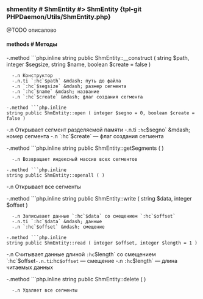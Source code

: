 ### shmentity # ShmEntity #> ShmEntity {tpl-git PHPDaemon/Utils/ShmEntity.php}

@TODO описалово

#### methods # Методы

 -.method ```php.inline
 string public ShmEntity::__construct ( string $path, integer $segsize, string $name, boolean $create = false )
 ```
   -.n Конструктор
   -.n.ti `:hc`$path` &mdash; путь до файла
   -.n `:hc`$segsize` &mdash; размер сегмента
   -.n `:hc`$name` &mdash; название
   -.n `:hc`$create` &mdash; флаг создания сегмента

 -.method ```php.inline
 string public ShmEntity::open ( integer $segno = 0, boolean $create = false )
 ```
   -.n Открывает сегмент разделяемой памяти
   -.n.ti `:hc`$segno` &mdash; номер сегмента
   -.n `:hc`$create` &mdash; флаг создания сегмента

 -.method ```php.inline
 string public ShmEntity::getSegments ( )
 ```
   -.n Возвращает индексный массив всех сегментов

 -.method ```php.inline
 string public ShmEntity::openall ( )
 ```
   -.n Открывает все сегменты

 -.method ```php.inline
 string public ShmEntity::write ( string $data, integer $offset )
 ```
   -.n Записывает данные `:hc`$data` со смещением `:hc`$offset`
   -.n.ti `:hc`$data` &mdash; данные
   -.n `:hc`$offset` &mdash; смещение

 -.method ```php.inline
 string public ShmEntity::read ( integer $offset, integer $length = 1 )
 ```
   -.n Считывает данные длиной `:hc`$length` со смещением `:hc`$offset`
   -.n.ti `:hc`$offset` &mdash; смещение
   -.n `:hc`$length` &mdash; длина читаемых данных

 -.method ```php.inline
 string public ShmEntity::delete ( )
 ```
   -.n Удаляет все сегменты
